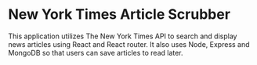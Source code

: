 # New York Times Article Scrubber
This application utilizes The New York Times API to search and display news articles using React and React router. It also uses Node, Express and MongoDB so that users can save articles to read later.

